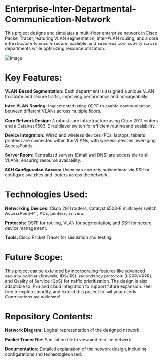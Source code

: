 # Enterprise-Inter-Departmental-Communication-Network
This project designs and simulates a multi-floor enterprise network in Cisco Packet Tracer, featuring VLAN segmentation, inter-VLAN routing, and a core infrastructure to ensure secure, scalable, and seamless connectivity across departments while optimizing resource utilization.

![image](https://github.com/user-attachments/assets/cf431ec8-fa03-4dad-97db-79bf17c4c93c)


# Key Features:
**VLAN-Based Segmentation:** Each department is assigned a unique VLAN to isolate and secure traffic, improving performance and manageability.

**Inter-VLAN Routing:** Implemented using OSPF to enable communication between different VLANs across multiple floors.

**Core Network Design:** A robust core infrastructure using Cisco 2911 routers and a Catalyst 6503-E multilayer switch for efficient routing and scalability.

**Device Integration:**  Wired and wireless devices (PCs, laptops, tablets, printers) are connected within the VLANs, with wireless devices leveraging AccessPoints.

**Server Room:**  Centralized servers (Email and DNS) are accessible to all VLANs, ensuring resource availability.

**SSH Configuration Access:** Users can securely authenticate via SSH to configure switches and routers across the network.

# Technologies Used:
**Networking Devices:**  Cisco 2911 routers, Catalyst 6503-E multilayer switch, AccessPoint-PT, PCs, printers, servers.

**Protocols:** OSPF for routing, VLAN for segmentation, and SSH for secure device management.

**Tools:**  Cisco Packet Tracer for simulation and testing.

# Future Scope:
This project can be extended by incorporating features like advanced security policies (firewalls, IDS/IPS), redundancy protocols (HSRP/VRRP), and Quality of Service (QoS) for traffic prioritization. The design is also adaptable to IPv6 and cloud integration to support future expansion.
Feel free to explore, modify, and extend this project to suit your needs. Contributions are welcome!
# Repository Contents:
**Network Diagram:** Logical representation of the designed network.

**Packet Tracer File:** Simulation file to view and test the network.

**Documentation:** Detailed explanation of the network design, including configurations and technologies used.

